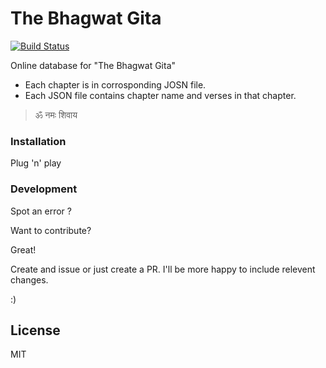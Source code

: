 # The Bhagwat Gita

[![Build Status](https://travis-ci.org/joemccann/dillinger.svg?branch=master)](https://travis-ci.org/joemccann/dillinger)

Online database for "The Bhagwat Gita"
  - Each chapter is in corrosponding JOSN file.
  - Each JSON file contains chapter name and verses in that chapter.


> ॐ नमः शिवाय


### Installation

Plug 'n' play 

### Development

Spot an error ? 

Want to contribute? 

Great!

Create and issue or just create a PR. I'll be more happy to include relevent changes.

:)


License
----

MIT
